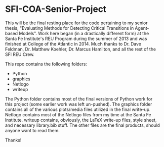 SFI-COA-Senior-Project
======================

This will be the final resting place for the code pertaining to my senior thesis, "Evaluating Methods for Detecting Critical Transitions in Agent-based Models". Work here began (in a drastically different form) at the Santa Fe Institute's REU Program during the summer of 2013 and was finished at College of the Atlantic in 2014. Much thanks to Dr. Dave Feldman, Dr. Matthew Koehler, Dr. Marcus Hamilton, and all the rest of the SFI REU Crew. 

This repo contains the following folders:

* Python
* graphics
* Netlogo
* writeup

The Python folder contains most of the final versions of Python work for this project (some earlier work was left un-pushed). The graphics folder contains all of the various plots/media files utilized in the final write-up. Netlogo contains most of the Netlogo files from my time at the Santa Fe Institute. writeup contains, obviously, the LaTeX write-up files, style sheet, and necessary library.bib stuff. The other files are the final products, should anyone want to read them. 

Thanks!
